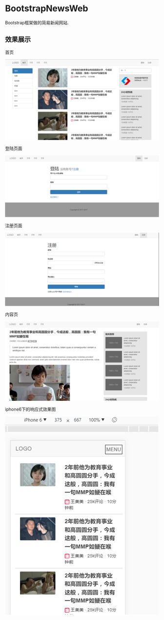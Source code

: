 # BootstrapNewsWeb
Bootstrap框架做的简易新闻网站.

## 效果展示

首页

![首页](https://github.com/ZephV/BootstrapNewsWeb/blob/master/screenshot/20170807010604.png?raw=true)


登陆页面

![登陆页面](https://github.com/ZephV/BootstrapNewsWeb/blob/master/screenshot/20170807010701.png?raw=true)


注册页面

![注册页面](https://github.com/ZephV/BootstrapNewsWeb/blob/master/screenshot/20170807010713.png?raw=true)


内容页

![内容页](https://github.com/ZephV/BootstrapNewsWeb/blob/master/screenshot/20170807010731.png?raw=true)


iphone6下的响应式效果图

![iphone6下的响应式效果图](https://github.com/ZephV/BootstrapNewsWeb/blob/master/screenshot/20170807010820.png?raw=true)



